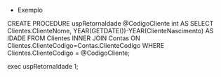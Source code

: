 * Exemplo

CREATE PROCEDURE uspRetornaIdade
@CodigoCliente int
AS
SELECT Clientes.ClienteNome, YEAR(GETDATE())-YEAR(ClienteNascimento) AS IDADE
FROM Clientes
INNER JOIN Contas ON Clientes.ClienteCodigo=Contas.ClienteCodigo
WHERE Clientes.ClienteCodigo = @CodigoCliente;

exec uspRetornaIdade 1;
